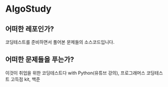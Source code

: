 # AlgoStudy

## 어떠한 레포인가?
코딩테스트를 준비하면서 풀어본 문제들의 소스코드입니다.

## 어떠한 문제들을 푸는가?
이것이 취업을 위한 코딩테스트다 with Python(유튜브 강의), 프로그래머스 코딩테스트 고득점 kit, 백준
